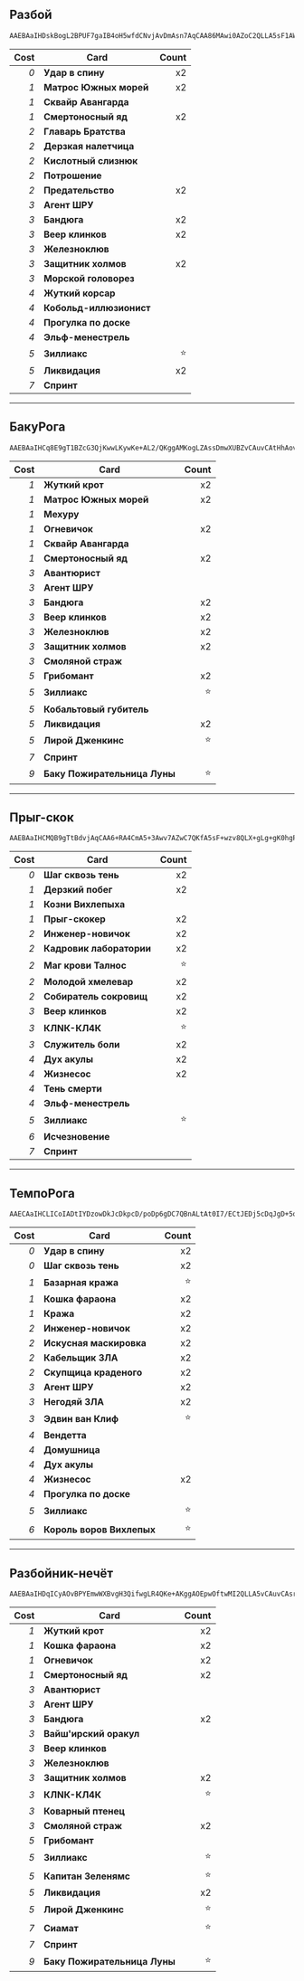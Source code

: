 ## Разбой

```
AAEBAaIHDskBogL2BPUF7gaIB4oH5wfdCNvjAvDmAsn7AqCAA86MAwi0AZoC2QLLA5sF1AWbwgKm7wIA
```

| Cost | Card | Count |
| -------: | ---- | ----: |
| _0_ | **Удар в спину** | x2 |
| _1_ | **Матрос Южных морей** | x2 |
| _1_ | **Сквайр Авангарда** | |
| _1_ | **Смертоносный яд** | x2 |
| _2_ | **Главарь Братства** | |
| _2_ | **Дерзкая налетчица** | |
| _2_ | **Кислотный слизнюк** | |
| _2_ | **Потрошение** | |
| _2_ | **Предательство** | x2 |
| _3_ | **Агент ШРУ** | |
| _3_ | **Бандюга** | x2 |
| _3_ | **Веер клинков** | x2 |
| _3_ | **Железноклюв** | |
| _3_ | **Защитник холмов** | x2 |
| _3_ | **Морской головорез** | |
| _4_ | **Жуткий корсар** | |
| _4_ | **Кобольд-иллюзионист** | |
| _4_ | **Прогулка по доске** | |
| _4_ | **Эльф-менестрель** | |
| _5_ | **Зиллиакс** | ⭐ |
| _5_ | **Ликвидация** | x2 |
| _7_ | **Спринт** | |

---

## БакуРога

```
AAEBAaIHCq8E9gT1BZcG3QjKwwLKywKe+AL2/QKggAMKogLZAssDmwXUBZvCAuvCAtHhAovlAqbvAgA=
```

| Cost | Card | Count |
| -------: | ---- | ----: |
| _1_ | **Жуткий крот** | x2 |
| _1_ | **Матрос Южных морей** | x2 |
| _1_ | **Мехуру** | |
| _1_ | **Огневичок** | x2 |
| _1_ | **Сквайр Авангарда** | |
| _1_ | **Смертоносный яд** | x2 |
| _3_ | **Авантюрист** | |
| _3_ | **Агент ШРУ** | |
| _3_ | **Бандюга** | x2 |
| _3_ | **Веер клинков** | x2 |
| _3_ | **Железноклюв** | x2 |
| _3_ | **Защитник холмов** | x2 |
| _3_ | **Смоляной страж** | |
| _5_ | **Грибомант** | x2 |
| _5_ | **Зиллиакс** | ⭐ |
| _5_ | **Кобальтовый губитель** | |
| _5_ | **Ликвидация** | x2 |
| _5_ | **Лирой Дженкинс** | ⭐ |
| _7_ | **Спринт** | |
| _9_ | **Баку Пожирательница Луны** | ⭐ |

---

## Прыг-скок

```
AAEBAaIHCMQB9gTtBdvjAqCAA6+RA4CmA5+3Awv7AZwC7QKfA5sF+wzv8QLX+gLg+gK0hgPHmwMA
```

| Cost | Card | Count |
| -------: | ---- | ----: |
| _0_ | **Шаг сквозь тень** | x2 |
| _1_ | **Дерзкий побег** | x2 |
| _1_ | **Козни Вихлепыха** | |
| _1_ | **Прыг-скокер** | x2 |
| _2_ | **Инженер-новичок** | x2 |
| _2_ | **Кадровик лаборатории** | x2 |
| _2_ | **Маг крови Талнос** | ⭐ |
| _2_ | **Молодой хмелевар** | x2 |
| _2_ | **Собиратель сокровищ** | x2 |
| _3_ | **Веер клинков** | x2 |
| _3_ | **КЛNК-КЛ4К** | ⭐ |
| _3_ | **Служитель боли** | x2 |
| _4_ | **Дух акулы** | x2 |
| _4_ | **Жизнесос** | x2 |
| _4_ | **Тень смерти** | |
| _4_ | **Эльф-менестрель** | |
| _5_ | **Зиллиакс** | ⭐ |
| _6_ | **Исчезновение** | |
| _7_ | **Спринт** | |

---

## ТемпоРога

```
AAECAaIHCLICoIADtIYDzowDkJcDkpcD/poDp6gDC7QBnALtAt0I7/ECtJEDj5cDqJgD+5oD9acDragDAA==
```

| Cost | Card | Count |
| -------: | ---- | ----: |
| _0_ | **Удар в спину** | x2 |
| _0_ | **Шаг сквозь тень** | x2 |
| _1_ | **Базарная кража** | ⭐ |
| _1_ | **Кошка фараона** | x2 |
| _1_ | **Кража** | x2 |
| _2_ | **Инженер-новичок** | x2 |
| _2_ | **Искусная маскировка** | x2 |
| _2_ | **Кабельщик ЗЛА** | x2 |
| _2_ | **Скупщица краденого** | x2 |
| _3_ | **Агент ШРУ** | x2 |
| _3_ | **Негодяй ЗЛА** | x2 |
| _3_ | **Эдвин ван Клиф** | ⭐ |
| _4_ | **Вендетта** | |
| _4_ | **Домушница** | |
| _4_ | **Дух акулы** | |
| _4_ | **Жизнесос** | x2 |
| _4_ | **Прогулка по доске** | |
| _5_ | **Зиллиакс** | ⭐ |
| _6_ | **Король воров Вихлепых** | ⭐ |

---

## Разбойник-нечёт

```
AAEBAaIHDqICyAOvBPYEmwWXBvgH3QifwgLR4QKe+AKggAOEpwOftwMI2QLLA5vCAuvCAsrDAovlAqbvAvWnAwA=
```

| Cost | Card | Count |
| -------: | ---- | ----: |
| _1_ | **Жуткий крот** | x2 |
| _1_ | **Кошка фараона** | x2 |
| _1_ | **Огневичок** | x2 |
| _1_ | **Смертоносный яд** | x2 |
| _3_ | **Авантюрист** | |
| _3_ | **Агент ШРУ** | |
| _3_ | **Бандюга** | x2 |
| _3_ | **Вайш'ирский оракул** | |
| _3_ | **Веер клинков** | |
| _3_ | **Железноклюв** | |
| _3_ | **Защитник холмов** | x2 |
| _3_ | **КЛNК-КЛ4К** | ⭐ |
| _3_ | **Коварный птенец** | |
| _3_ | **Смоляной страж** | x2 |
| _5_ | **Грибомант** | |
| _5_ | **Зиллиакс** | ⭐ |
| _5_ | **Капитан Зеленямс** | ⭐ |
| _5_ | **Ликвидация** | x2 |
| _5_ | **Лирой Дженкинс** | ⭐ |
| _7_ | **Сиамат** | ⭐ |
| _7_ | **Спринт** | |
| _9_ | **Баку Пожирательница Луны** | ⭐ |

